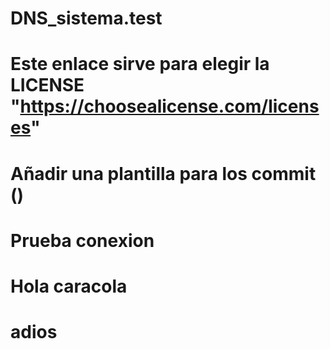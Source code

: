 # DNS_sistema.test
# Este enlace sirve para elegir la LICENSE "https://choosealicense.com/licenses"
# Añadir una plantilla para los commit ()
# Prueba conexion

# Hola caracola

# adios



